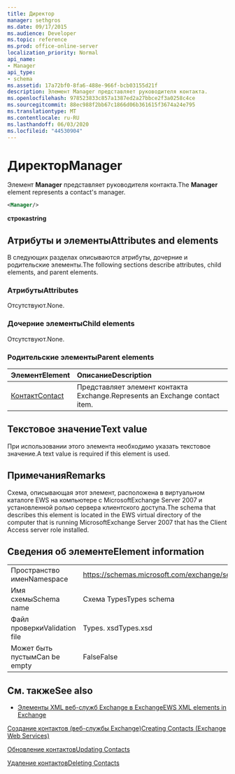 ```yaml
---
title: Директор
manager: sethgros
ms.date: 09/17/2015
ms.audience: Developer
ms.topic: reference
ms.prod: office-online-server
localization_priority: Normal
api_name:
- Manager
api_type:
- schema
ms.assetid: 17a72bf0-8fa6-488e-966f-bcb03155d21f
description: Элемент Manager представляет руководителя контакта.
ms.openlocfilehash: 978523833c857a1387ed2a27bbce2f3a0258c4ce
ms.sourcegitcommit: 88ec988f2bb67c1866d06b361615f3674a24e795
ms.translationtype: MT
ms.contentlocale: ru-RU
ms.lasthandoff: 06/03/2020
ms.locfileid: "44530904"
---
```

# <a name="manager"></a><span data-ttu-id="a214c-103">Директор</span><span class="sxs-lookup"><span data-stu-id="a214c-103">Manager</span></span>

<span data-ttu-id="a214c-104">Элемент **Manager** представляет руководителя контакта.</span><span class="sxs-lookup"><span data-stu-id="a214c-104">The **Manager** element represents a contact's manager.</span></span> 
  
```xml
<Manager/>
```

 <span data-ttu-id="a214c-105">**строка**</span><span class="sxs-lookup"><span data-stu-id="a214c-105">**string**</span></span>
## <a name="attributes-and-elements"></a><span data-ttu-id="a214c-106">Атрибуты и элементы</span><span class="sxs-lookup"><span data-stu-id="a214c-106">Attributes and elements</span></span>

<span data-ttu-id="a214c-107">В следующих разделах описываются атрибуты, дочерние и родительские элементы.</span><span class="sxs-lookup"><span data-stu-id="a214c-107">The following sections describe attributes, child elements, and parent elements.</span></span>
  
### <a name="attributes"></a><span data-ttu-id="a214c-108">Атрибуты</span><span class="sxs-lookup"><span data-stu-id="a214c-108">Attributes</span></span>

<span data-ttu-id="a214c-109">Отсутствуют.</span><span class="sxs-lookup"><span data-stu-id="a214c-109">None.</span></span>
  
### <a name="child-elements"></a><span data-ttu-id="a214c-110">Дочерние элементы</span><span class="sxs-lookup"><span data-stu-id="a214c-110">Child elements</span></span>

<span data-ttu-id="a214c-111">Отсутствуют.</span><span class="sxs-lookup"><span data-stu-id="a214c-111">None.</span></span>
  
### <a name="parent-elements"></a><span data-ttu-id="a214c-112">Родительские элементы</span><span class="sxs-lookup"><span data-stu-id="a214c-112">Parent elements</span></span>

|<span data-ttu-id="a214c-113">**Элемент**</span><span class="sxs-lookup"><span data-stu-id="a214c-113">**Element**</span></span>|<span data-ttu-id="a214c-114">**Описание**</span><span class="sxs-lookup"><span data-stu-id="a214c-114">**Description**</span></span>|
|:-----|:-----|
|[<span data-ttu-id="a214c-115">Контакт</span><span class="sxs-lookup"><span data-stu-id="a214c-115">Contact</span></span>](contact.md) <br/> |<span data-ttu-id="a214c-116">Представляет элемент контакта Exchange.</span><span class="sxs-lookup"><span data-stu-id="a214c-116">Represents an Exchange contact item.</span></span>  <br/> |
   
## <a name="text-value"></a><span data-ttu-id="a214c-117">Текстовое значение</span><span class="sxs-lookup"><span data-stu-id="a214c-117">Text value</span></span>

<span data-ttu-id="a214c-118">При использовании этого элемента необходимо указать текстовое значение.</span><span class="sxs-lookup"><span data-stu-id="a214c-118">A text value is required if this element is used.</span></span>
  
## <a name="remarks"></a><span data-ttu-id="a214c-119">Примечания</span><span class="sxs-lookup"><span data-stu-id="a214c-119">Remarks</span></span>

<span data-ttu-id="a214c-120">Схема, описывающая этот элемент, расположена в виртуальном каталоге EWS на компьютере с MicrosoftExchange Server 2007 и установленной ролью сервера клиентского доступа.</span><span class="sxs-lookup"><span data-stu-id="a214c-120">The schema that describes this element is located in the EWS virtual directory of the computer that is running MicrosoftExchange Server 2007 that has the Client Access server role installed.</span></span>
  
## <a name="element-information"></a><span data-ttu-id="a214c-121">Сведения об элементе</span><span class="sxs-lookup"><span data-stu-id="a214c-121">Element information</span></span>

|||
|:-----|:-----|
|<span data-ttu-id="a214c-122">Пространство имен</span><span class="sxs-lookup"><span data-stu-id="a214c-122">Namespace</span></span>  <br/> |https://schemas.microsoft.com/exchange/services/2006/types  <br/> |
|<span data-ttu-id="a214c-123">Имя схемы</span><span class="sxs-lookup"><span data-stu-id="a214c-123">Schema name</span></span>  <br/> |<span data-ttu-id="a214c-124">Схема Types</span><span class="sxs-lookup"><span data-stu-id="a214c-124">Types schema</span></span>  <br/> |
|<span data-ttu-id="a214c-125">Файл проверки</span><span class="sxs-lookup"><span data-stu-id="a214c-125">Validation file</span></span>  <br/> |<span data-ttu-id="a214c-126">Types. xsd</span><span class="sxs-lookup"><span data-stu-id="a214c-126">Types.xsd</span></span>  <br/> |
|<span data-ttu-id="a214c-127">Может быть пустым</span><span class="sxs-lookup"><span data-stu-id="a214c-127">Can be empty</span></span>  <br/> |<span data-ttu-id="a214c-128">False</span><span class="sxs-lookup"><span data-stu-id="a214c-128">False</span></span>  <br/> |
   
## <a name="see-also"></a><span data-ttu-id="a214c-129">См. также</span><span class="sxs-lookup"><span data-stu-id="a214c-129">See also</span></span>



- [<span data-ttu-id="a214c-130">Элементы XML веб-служб Exchange в Exchange</span><span class="sxs-lookup"><span data-stu-id="a214c-130">EWS XML elements in Exchange</span></span>](ews-xml-elements-in-exchange.md)


[<span data-ttu-id="a214c-131">Создание контактов (веб-службы Exchange)</span><span class="sxs-lookup"><span data-stu-id="a214c-131">Creating Contacts (Exchange Web Services)</span></span>](https://msdn.microsoft.com/library/4845917e-70d1-481c-bbd7-011ec6571789%28Office.15%29.aspx)
  
[<span data-ttu-id="a214c-132">Обновление контактов</span><span class="sxs-lookup"><span data-stu-id="a214c-132">Updating Contacts</span></span>](https://msdn.microsoft.com/library/9a865953-b94a-4229-b632-2dee433314be%28Office.15%29.aspx)
  
[<span data-ttu-id="a214c-133">Удаление контактов</span><span class="sxs-lookup"><span data-stu-id="a214c-133">Deleting Contacts</span></span>](https://msdn.microsoft.com/library/fcc3dc84-cd3e-455e-a1a7-ae6921c9b588%28Office.15%29.aspx)


